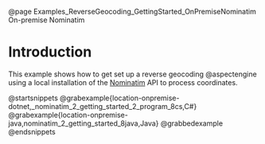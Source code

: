@page Examples_ReverseGeocoding_GettingStarted_OnPremiseNominatim On-premise Nominatim

# Introduction

This example shows how to get set up a reverse geocoding @aspectengine using a local 
installation of the [Nominatim](https://wiki.openstreetmap.org/wiki/Nominatim) API to 
process coordinates.

@startsnippets
@grabexample{location-onpremise-dotnet,_nominatim_2_getting_started_2_program_8cs,C#}
@grabexample{location-onpremise-java,nominatim_2_getting_started_8java,Java}
@grabbedexample
@endsnippets